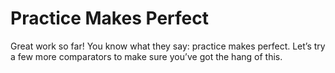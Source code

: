 # Practice Makes Perfect

Great work so far! You know what they say: practice makes perfect. Let’s try a few more comparators to make sure you’ve got the hang of this.
